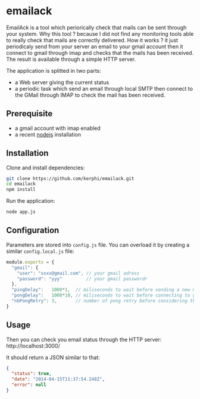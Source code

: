 # emailack

EmailAck is a tool which periorically check that mails can be sent through your system.
Why this tool ? because I did not find any monitoring tools able to really check that mails are correctly delivered.
How it works ? it just  periodicaly send from your server an email to your gmail account then it connect to gmail through imap and checks that the mails has been received. The result is available through a simple HTTP server.

The application is splitted in two parts:
- a Web server giving the current status
- a periodic task which send an email through local SMTP then connect to the GMail through IMAP to check the mail has been received. 

## Prerequisite

- a gmail account with imap enabled
- a recent [nodejs](http://nodejs.org/) installation

## Installation

Clone and install dependencies:
```bash
git clone https://github.com/kerphi/emailack.git
cd emailack
npm install
```

Run the application:
```bash
node app.js
```

## Configuration

Parameters are stored into ``config.js`` file. You can overload it by creating a similar ``config.local.js`` file:
```javascript
module.exports = {
  "gmail": {
    "user": "xxxx@gmail.com", // your gmail adress
    "password": "yyy"         // your gmail passwordr
  },
  "pingDelay":   1000*1,  // miliseconds to wait before sending a new mail
  "pongDelay":   1000*10, // miliseconds to wait before connecting to gmail to check that the mail arrived
  "nbPongRetry": 3,       // number of pong retry before considering the mail is not received
}
``` 

## Usage

Then you can check you email status through the HTTP server: http://localhost:3000/

It should return a JSON similar to that:
```json
{
  "status": true,
  "date": "2014-04-15T11:37:54.248Z",
  "error": null
}
```
